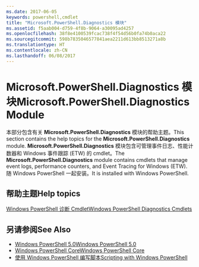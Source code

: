```yaml
---
ms.date: 2017-06-05
keywords: powershell,cmdlet
title: "Microsoft.PowerShell.Diagnostics 模块"
ms.assetid: f5aab004-d759-4f8b-9064-a30095ad4257
ms.openlocfilehash: 38f8e4100539fcac738f4f54d56b0fa74b0aca22
ms.sourcegitcommit: 598b7835046577841aea2211d613bb8513271a8b
ms.translationtype: HT
ms.contentlocale: zh-CN
ms.lasthandoff: 06/08/2017
---
```

# <a name="microsoftpowershelldiagnostics-module"></a><span data-ttu-id="54918-103">Microsoft.PowerShell.Diagnostics 模块</span><span class="sxs-lookup"><span data-stu-id="54918-103">Microsoft.PowerShell.Diagnostics Module</span></span>
<span data-ttu-id="54918-104">本部分包含有关 **Microsoft.PowerShell.Diagnostics** 模块的帮助主题。</span><span class="sxs-lookup"><span data-stu-id="54918-104">This section contains the help topics for the **Microsoft.PowerShell.Diagnostics** module.</span></span> <span data-ttu-id="54918-105">**Microsoft.PowerShell.Diagnostics** 模块包含可管理事件日志、性能计数器和 Windows 事件跟踪 (ETW) 的 cmdlet。</span><span class="sxs-lookup"><span data-stu-id="54918-105">The **Microsoft.PowerShell.Diagnostics** module contains cmdlets that manage event logs, performance counters, and Event Tracing for Windows (ETW).</span></span> <span data-ttu-id="54918-106">随 Windows PowerShell 一起安装。</span><span class="sxs-lookup"><span data-stu-id="54918-106">It is installed with Windows PowerShell.</span></span>

## <a name="help-topics"></a><span data-ttu-id="54918-107">帮助主题</span><span class="sxs-lookup"><span data-stu-id="54918-107">Help topics</span></span>
[<span data-ttu-id="54918-108">Windows PowerShell 诊断 Cmdlet</span><span class="sxs-lookup"><span data-stu-id="54918-108">Windows PowerShell Diagnostics Cmdlets</span></span>](http://go.microsoft.com/fwlink/?LinkID=245858)

## <a name="see-also"></a><span data-ttu-id="54918-109">另请参阅</span><span class="sxs-lookup"><span data-stu-id="54918-109">See Also</span></span>
- [<span data-ttu-id="54918-110">Windows PowerShell 5.0</span><span class="sxs-lookup"><span data-stu-id="54918-110">Windows PowerShell 5.0</span></span>](Windows-PowerShell-5.0.md)
- [<span data-ttu-id="54918-111">Windows PowerShell Core</span><span class="sxs-lookup"><span data-stu-id="54918-111">Windows PowerShell Core</span></span>](https://technet.microsoft.com/en-us/library/4b75f1e4-f327-48f3-92ab-bf5435094d41)
- [<span data-ttu-id="54918-112">使用 Windows PowerShell 编写脚本</span><span class="sxs-lookup"><span data-stu-id="54918-112">Scripting with Windows PowerShell</span></span>](../../getting-started/fundamental/Scripting-with-Windows-PowerShell.md)

